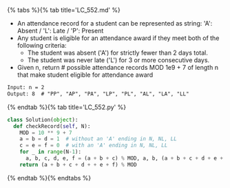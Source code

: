 {% tabs %}{% tab title='LC_552.md' %}

* An attendance record for a student can be represented as string: 'A': Absent / 'L': Late / 'P': Present
* Any student is eligible for an attendance award if they meet both of the following criteria:
  * The student was absent ('A') for strictly fewer than 2 days total.
  * The student was never late ('L') for 3 or more consecutive days.
* Given n, return # possible attendance records MOD 1e9 + 7 of length n that make student eligible for attendance award

```txt
Input: n = 2
Output: 8  # "PP", "AP", "PA", "LP", "PL", "AL", "LA", "LL"
```

{% endtab %}{% tab title='LC_552.py' %}

```py
class Solution(object):
  def checkRecord(self, N):
    MOD = 10 ** 9 + 7
    a = b = d = 1  # without an 'A' ending in N, NL, LL
    c = e = f = 0  # with an 'A' ending in N, NL, LL
    for _ in range(N-1):
      a, b, c, d, e, f = (a + b + c) % MOD, a, b, (a + b + c + d + e + f) % MOD, d, e
    return (a + b + c + d + + e + f) % MOD
```

{% endtab %}{% endtabs %}

